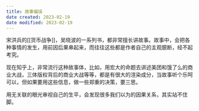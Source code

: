 ```yaml
---
title: 故事偏误
date created: 2023-02-19
date modified: 2023-02-19
---
```


宋洪兵的[[货币战争]]，吴晓波的一系列书，都非常擅长讲故事。故事中，会把各种事情的发生，用前因后果串起来，而往往这些都是作者自己的主观臆断，经不起考究。

现在知乎上，非常流行这种故事体，比如，用宏大的命题去讲述美团和饿了么的商业大战，三体版权背后的商业大战等等，都是有很大的渲染成分，当故事听个乐呵可以，但如果要用这些信息，做一些郑重的决策，要三思。


用无关联的眼光审视自己的生平，会发现很多我们以为的因果关系，其实站不住脚。
